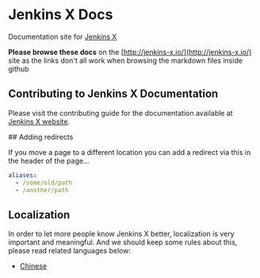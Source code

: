 # Jenkins X Docs

Documentation site for [Jenkins X](http://jenkins-x.io/)

**Please browse these docs** on the [http://jenkins-x.io/](http://jenkins-x.io/) site as the links don't all work when browsing the markdown files inside github

## Contributing to Jenkins X Documentation

Please visit the contributing guide for the documentation available at [Jenkins X website](https://jenkins-x.io/docs/contributing/documentation/).

## Adding redirects

If you move a page to a different location you can add a redirect via this in the header of the page...

```yaml
aliases:
  - /some/old/path
  - /another/path
```  

## Localization

In order to let more people know Jenkins X better, localization is very important and meaningful. And we should keep some rules about this, please read related languages below:

* [Chinese](Localization_Chinese.md)
